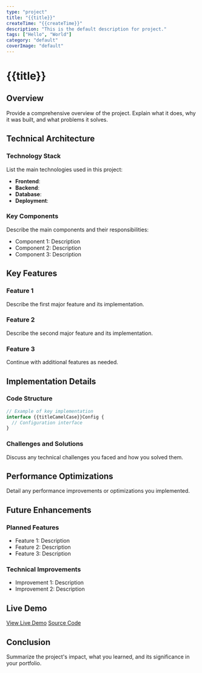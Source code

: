 ```yaml
---
type: "project"
title: "{{title}}"
createTime: "{{createTime}}"
description: "This is the default description for project."
tags: ["Hello", "World"]
category: "default"
coverImage: "default"
---
```


# {{title}}

## Overview

Provide a comprehensive overview of the project. Explain what it does, why it was built, and what problems it solves.

## Technical Architecture

### Technology Stack
List the main technologies used in this project:
- **Frontend**: 
- **Backend**: 
- **Database**: 
- **Deployment**: 

### Key Components
Describe the main components and their responsibilities:
- Component 1: Description
- Component 2: Description
- Component 3: Description

## Key Features

### Feature 1
Describe the first major feature and its implementation.

### Feature 2
Describe the second major feature and its implementation.

### Feature 3
Continue with additional features as needed.

## Implementation Details

### Code Structure
```typescript
// Example of key implementation
interface {{titleCamelCase}}Config {
  // Configuration interface
}
```

### Challenges and Solutions
Discuss any technical challenges you faced and how you solved them.

## Performance Optimizations

Detail any performance improvements or optimizations you implemented.

## Future Enhancements

### Planned Features
- Feature 1: Description
- Feature 2: Description
- Feature 3: Description

### Technical Improvements
- Improvement 1: Description
- Improvement 2: Description

## Live Demo

[View Live Demo]({{demoUrl}})
[Source Code]({{sourceUrl}})

## Conclusion

Summarize the project's impact, what you learned, and its significance in your portfolio.
